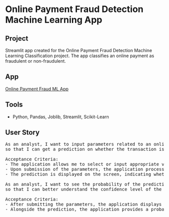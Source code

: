 # Online Payment Fraud Detection Machine Learning App

## Project
Streamlit app created for the Online Payment Fraud Detection Machine Learning Classification project.  The app classifies an online payment as fraudulent or non-fraudulent.

## App
[Online Payment Fraud ML App](https://urban-broccoli-opf-ds4hkcnyodocxxsqslo5xn.streamlit.app/)


## Tools
- Python, Pandas, Joblib, Streamlit, Scikit-Learn

## User Story
<pre>As an analyst, I want to input parameters related to an online payment transaction into an application, 
so that I can get a prediction on whether the transaction is possibly fraudulent. 

Acceptance Criteria:
- The application allows me to select or input appropriate values for each parameter.
- Upon submission of the parameters, the application processes the input and generates a prediction.
- The prediction is displayed on the screen, indicating whether the transaction is fraudulent.
  
As an analyst, I want to see the probability of the prediction's accuracy alongside the prediction itself, 
so that I can better understand the confidence level of the model's output and make informed decisions.

Acceptance Criteria:
- After submitting the parameters, the application displays a prediction result indicating the likelihood of default.
- Alongside the prediction, the application provides a probability score representing the accuracy of the prediction.
